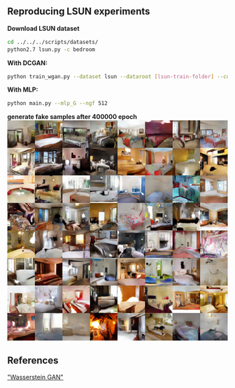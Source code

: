 ## Reproducing LSUN experiments

**Download LSUN dataset**
```bash
cd ../../../scripts/datasets/
python2.7 lsun.py -c bedroom
```

**With DCGAN:**

```bash
python train_wgan.py --dataset lsun --dataroot [lsun-train-folder] --cuda
```

**With MLP:**

```bash
python main.py --mlp_G --ngf 512
```

**generate fake samples after 400000 epoch**
![gensample](fake_samples_400000.png "fake samples in 400000 epoch")

## References
["Wasserstein GAN"](https://arxiv.org/abs/1701.07875)